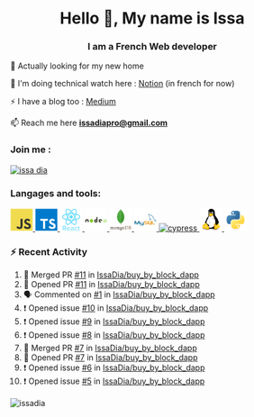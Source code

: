 <h1 align="center">Hello 👋, My name is Issa</h1>
<h3 align="center">I am a French Web developer</h3>


🔭 Actually looking for my new home


📝 I'm doing technical watch here :  [Notion](https://www.notion.so/Veille-Techno-Issa-2572f315bd9348c3a13dcb8b8c3cdb0d) (in french for now)

⚡ I have a blog too : [Medium](https://medium.com/@issadia)

📫 Reach me here **issadiapro@gmail.com**

<h3 align="left">Join me :</h3>
<p align="left">
<a href="https://linkedin.com/in/issa-dia-dev/" target="blank"><img align="center" src="https://raw.githubusercontent.com/rahuldkjain/github-profile-readme-generator/master/src/images/icons/Social/linked-in-alt.svg" alt="issa dia" height="30" width="40" /></a>
</p>

<h3 align="left">Langages and tools:</h3>
<p align="left"> 
  <a href="https://developer.mozilla.org/en-US/docs/Web/JavaScript" target="_blank"> <img src="https://raw.githubusercontent.com/devicons/devicon/master/icons/javascript/javascript-original.svg" alt="javascript" width="40" height="40"/> </a>
  <a href="https://www.typescriptlang.org/" target="_blank"> <img src="https://raw.githubusercontent.com/devicons/devicon/master/icons/typescript/typescript-original.svg" alt="typescript" width="40" height="40"/> </a>
  <a href="https://reactjs.org/" target="_blank"> <img src="https://raw.githubusercontent.com/devicons/devicon/master/icons/react/react-original-wordmark.svg" alt="react" width="40" height="40"/> </a>
  <a href="https://nodejs.org" target="_blank"> <img src="https://raw.githubusercontent.com/devicons/devicon/master/icons/nodejs/nodejs-original-wordmark.svg" alt="nodejs" width="40" height="40"/> </a>
   <a href="https://www.mongodb.com/" target="_blank"> <img src="https://raw.githubusercontent.com/devicons/devicon/master/icons/mongodb/mongodb-original-wordmark.svg" alt="mongodb" width="40" height="40"/> </a>
  <a href="https://www.mysql.com/" target="_blank"> <img src="https://raw.githubusercontent.com/devicons/devicon/master/icons/mysql/mysql-original-wordmark.svg" alt="mysql" width="40" height="40"/> </a>
  <a href="https://www.cypress.io" target="_blank"> <img src="https://raw.githubusercontent.com/simple-icons/simple-icons/6e46ec1fc23b60c8fd0d2f2ff46db82e16dbd75f/icons/cypress.svg" alt="cypress" width="40" height="40"/> </a>
  <a href="https://www.linux.org/" target="_blank"> <img src="https://raw.githubusercontent.com/devicons/devicon/master/icons/linux/linux-original.svg" alt="linux" width="40" height="40"/> </a> 
    <a href="https://www.python.org" target="_blank"> <img src="https://raw.githubusercontent.com/devicons/devicon/master/icons/python/python-original.svg" alt="python" width="40" height="40"/> </a>
</p>

### :zap: Recent Activity

<!--START_SECTION:activity-->
1. 🎉 Merged PR [#11](https://github.com/IssaDia/buy_by_block_dapp/pull/11) in [IssaDia/buy_by_block_dapp](https://github.com/IssaDia/buy_by_block_dapp)
2. 💪 Opened PR [#11](https://github.com/IssaDia/buy_by_block_dapp/pull/11) in [IssaDia/buy_by_block_dapp](https://github.com/IssaDia/buy_by_block_dapp)
3. 🗣 Commented on [#1](https://github.com/IssaDia/buy_by_block_dapp/issues/1) in [IssaDia/buy_by_block_dapp](https://github.com/IssaDia/buy_by_block_dapp)
4. ❗️ Opened issue [#10](https://github.com/IssaDia/buy_by_block_dapp/issues/10) in [IssaDia/buy_by_block_dapp](https://github.com/IssaDia/buy_by_block_dapp)
5. ❗️ Opened issue [#9](https://github.com/IssaDia/buy_by_block_dapp/issues/9) in [IssaDia/buy_by_block_dapp](https://github.com/IssaDia/buy_by_block_dapp)
6. ❗️ Opened issue [#8](https://github.com/IssaDia/buy_by_block_dapp/issues/8) in [IssaDia/buy_by_block_dapp](https://github.com/IssaDia/buy_by_block_dapp)
7. 🎉 Merged PR [#7](https://github.com/IssaDia/buy_by_block_dapp/pull/7) in [IssaDia/buy_by_block_dapp](https://github.com/IssaDia/buy_by_block_dapp)
8. 💪 Opened PR [#7](https://github.com/IssaDia/buy_by_block_dapp/pull/7) in [IssaDia/buy_by_block_dapp](https://github.com/IssaDia/buy_by_block_dapp)
9. ❗️ Opened issue [#6](https://github.com/IssaDia/buy_by_block_dapp/issues/6) in [IssaDia/buy_by_block_dapp](https://github.com/IssaDia/buy_by_block_dapp)
10. ❗️ Opened issue [#5](https://github.com/IssaDia/buy_by_block_dapp/issues/5) in [IssaDia/buy_by_block_dapp](https://github.com/IssaDia/buy_by_block_dapp)
<!--END_SECTION:activity-->

<p><img align="center" src="https://github-readme-streak-stats.herokuapp.com/?user=issadia&" alt="issadia" /></p>

